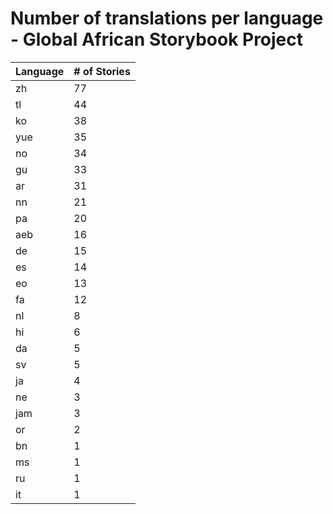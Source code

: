 # Number of translations per language - Global African Storybook Project

Language | # of Stories
-------- | ------------
zh | 77
tl | 44
ko | 38
yue | 35
no | 34
gu | 33
ar | 31
nn | 21
pa | 20
aeb | 16
de | 15
es | 14
eo | 13
fa | 12
nl | 8
hi | 6
da | 5
sv | 5
ja | 4
ne | 3
jam | 3
or | 2
bn | 1
ms | 1
ru | 1
it | 1
